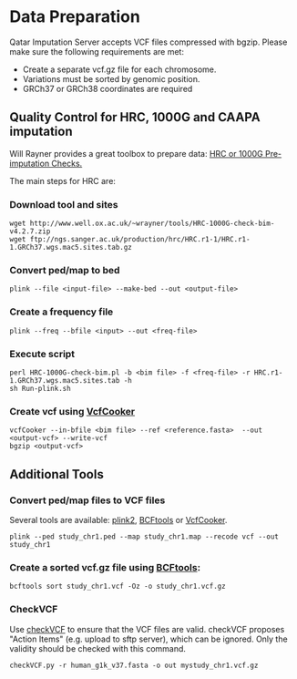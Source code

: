 # Data Preparation

Qatar Imputation Server accepts VCF files compressed with bgzip. Please make sure the following requirements are met:

* Create a separate vcf.gz file for each chromosome.
* Variations must be sorted by genomic position.
* GRCh37 or GRCh38 coordinates are required

## Quality Control for HRC, 1000G and CAAPA imputation

Will Rayner provides a great toolbox to prepare data: [HRC or 1000G Pre-imputation Checks.](https://www.well.ox.ac.uk/~wrayner/tools/)

The main steps for HRC are:

### Download tool and sites

    wget http://www.well.ox.ac.uk/~wrayner/tools/HRC-1000G-check-bim-v4.2.7.zip
    wget ftp://ngs.sanger.ac.uk/production/hrc/HRC.r1-1/HRC.r1-1.GRCh37.wgs.mac5.sites.tab.gz

### Convert ped/map to bed

    plink --file <input-file> --make-bed --out <output-file>

### Create a frequency file 

    plink --freq --bfile <input> --out <freq-file>

### Execute script

    perl HRC-1000G-check-bim.pl -b <bim file> -f <freq-file> -r HRC.r1-1.GRCh37.wgs.mac5.sites.tab -h 
    sh Run-plink.sh


### Create vcf using [VcfCooker](https://genome.sph.umich.edu/wiki/VcfCooker)

    vcfCooker --in-bfile <bim file> --ref <reference.fasta>  --out <output-vcf> --write-vcf
    bgzip <output-vcf>


## Additional Tools

### Convert ped/map files to VCF files

Several tools are available: [plink2](https://www.cog-genomics.org/plink2/), [BCFtools](https://samtools.github.io/bcftools/) or [VcfCooker](https://genome.sph.umich.edu/wiki/VcfCooker).

    plink --ped study_chr1.ped --map study_chr1.map --recode vcf --out study_chr1


### Create a sorted vcf.gz file using [BCFtools](https://samtools.github.io/bcftools/):

    bcftools sort study_chr1.vcf -Oz -o study_chr1.vcf.gz

### CheckVCF

Use [checkVCF](https://github.com/zhanxw/checkVCF) to ensure that the VCF files are valid. checkVCF proposes "Action Items" (e.g. upload to sftp server), which can be ignored. Only the validity should be checked with this command.

    checkVCF.py -r human_g1k_v37.fasta -o out mystudy_chr1.vcf.gz
    


